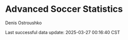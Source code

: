 # Advanced Soccer Statistics
Denis Ostroushko

<!-- gfm -->

Last successful data update: 2025-03-27 00:16:40 CST
